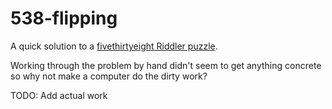 # 538-flipping

A quick solution to a [fivethirtyeight Riddler puzzle](https://fivethirtyeight.com/features/can-you-flip-your-way-to-victory/).

Working through the problem by hand didn't seem to get anything concrete so why not make a computer do the dirty work?

TODO: Add actual work